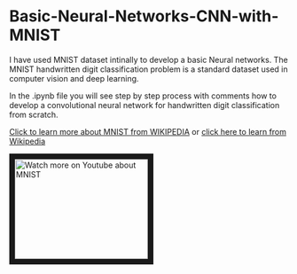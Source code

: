 # Basic-Neural-Networks-CNN-with-MNIST

I have used MNIST dataset intinally to develop a basic Neural networks. The MNIST handwritten digit classification problem is a standard dataset used in computer vision and deep learning.

In the .ipynb file you will see step by step process with comments how to develop a convolutional neural network for handwritten digit classification from scratch.

[Click to learn more about MNIST from WIKIPEDIA](http://yann.lecun.com/exdb/mnist/) or [click here to learn from Wikipedia](https://en.wikipedia.org/wiki/MNIST_database)

<a href="https://www.youtube.com/watch?v=iQdWX1327XQ" target="_blank"><img src="" 
alt="Watch more on Youtube about MNIST" width="240" height="180" border="10" /></a>
